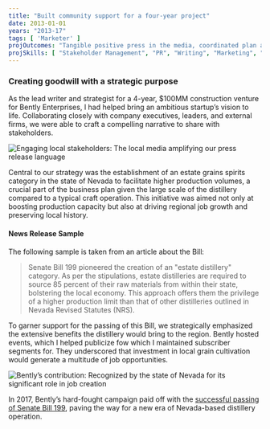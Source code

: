 ```yaml
---
title: "Built community support for a four-year project"
date: 2013-01-01
years: "2013-17"
tags: [ 'Marketer' ]
projOutcomes: "Tangible positive press in the media, coordinated plan at town hall meetings, and a Bill passed in the state of Nevada establishing a new distilled spirits category."
projSkills: [ "Stakeholder Management", "PR", "Writing", "Marketing", "Research" ]
---
```


### Creating goodwill with a strategic purpose

As the lead writer and strategist for a 4-year, $100MM construction venture for Bently Enterprises, I had helped bring an ambitious startup&rsquo;s vision to life. Collaborating closely with company executives, leaders, and external firms, we were able to craft a compelling narrative to share with stakeholders.

![Engaging local stakeholders: The local media amplifying our press release language](/good-historic-vibes-in-action.webp)

Central to our strategy was the establishment of an estate grains spirits category in the state of Nevada to facilitate higher production volumes, a crucial part of the business plan given the large scale of the distillery compared to a typical craft operation. This initiative was aimed not only at boosting production capacity but also at driving regional job growth and preserving local history.

#### News Release Sample

The following sample is taken from an article about the Bill:

> Senate Bill 199 pioneered the creation of an "estate distillery" category. As per the stipulations, estate distilleries are required to source 85 percent of their raw materials from within their state, bolstering the local economy. This approach offers them the privilege of a higher production limit than that of other distilleries outlined in Nevada Revised Statutes (NRS).

To garner support for the passing of this Bill, we strategically emphasized the extensive benefits the distillery would bring to the region. Bently hosted events, which I helped publicize fow which I maintained subscriber segments for. They underscored that investment in local grain cultivation would generate a multitude of job opportunities.

![Bently&rsquo;s contribution: Recognized by the state of Nevada for its significant role in job creation](/nv-dev-awards.webp)

In 2017, Bently&rsquo;s hard-fought campaign paid off with the [successful passing of Senate Bill 199](https://www.leg.state.nv.us/App/NELIS/REL/79th2017/Bill/5071/Overview), paving the way for a new era of Nevada-based distillery operation.
